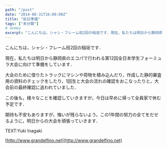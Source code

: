```yaml
---
path: "/post"
date: "2014-08-31T16:00:00Z"
title: "前日準備"
tags: ["未分類"]
# dummy
excerpt: "こんにちは，シャシ・フレーム班2回の稲垣です．現在，私たちは明日から静岡県のエコパで行われる第12回全日本学生フォーミュラ大会に向けて準備をしています．..."
---
```




こんにちは，シャシ・フレーム班2回の稲垣です．

現在，私たちは明日から静岡県のエコパで行われる第12回全日本学生フォーミュラ大会に向けて準備をしています．

大会のために借りたトラックにマシンや荷物を積み込んだり，作成した静的審査用の資料のチェックをしたり，1回生と大会の流れの確認をおこなったりと，大会前の最終確認に追われていました．

この後も，様々なことを確認していきますが，今日は早めに帰って全員家で休む予定です．

期待も不安もありますが，悔いが残らないよう，この1年間の努力の全てをだせるように，明日からの大会を頑張っていきます．

TEXT:Yuki Inagaki

[http://www.grandelfino.net](http://www.grandelfino.net)

